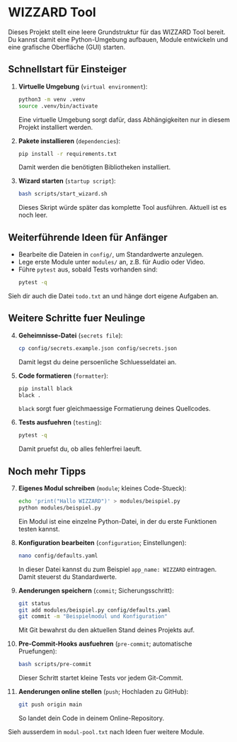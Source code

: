 # WIZZARD Tool

Dieses Projekt stellt eine leere Grundstruktur für das WIZZARD Tool bereit. Du kannst damit eine Python-Umgebung aufbauen, Module entwickeln und eine grafische Oberfläche (GUI) starten.

## Schnellstart für Einsteiger

1. **Virtuelle Umgebung** (`virtual environment`):
   ```bash
   python3 -m venv .venv
   source .venv/bin/activate
   ```
   Eine virtuelle Umgebung sorgt dafür, dass Abhängigkeiten nur in diesem Projekt installiert werden.

2. **Pakete installieren** (`dependencies`):
   ```bash
   pip install -r requirements.txt
   ```
   Damit werden die benötigten Bibliotheken installiert.

3. **Wizard starten** (`startup script`):
   ```bash
   bash scripts/start_wizard.sh
   ```
   Dieses Skript würde später das komplette Tool ausführen. Aktuell ist es noch leer.

## Weiterführende Ideen für Anfänger

- Bearbeite die Dateien in `config/`, um Standardwerte anzulegen.
- Lege erste Module unter `modules/` an, z.B. für Audio oder Video.
- Führe `pytest` aus, sobald Tests vorhanden sind:
  ```bash
  pytest -q
  ```

Sieh dir auch die Datei `todo.txt` an und hänge dort eigene Aufgaben an.

## Weitere Schritte fuer Neulinge

4. **Geheimnisse-Datei** (`secrets file`):
   ```bash
   cp config/secrets.example.json config/secrets.json
   ```
   Damit legst du deine persoenliche Schluesseldatei an.

5. **Code formatieren** (`formatter`):
   ```bash
   pip install black
   black .
   ```
   `black` sorgt fuer gleichmaessige Formatierung deines Quellcodes.

6. **Tests ausfuehren** (`testing`):
   ```bash
   pytest -q
   ```
   Damit pruefst du, ob alles fehlerfrei laeuft.

## Noch mehr Tipps

7. **Eigenes Modul schreiben** (`module`; kleines Code-Stueck):
   ```bash
   echo 'print("Hallo WIZZARD")' > modules/beispiel.py
   python modules/beispiel.py
   ```
   Ein Modul ist eine einzelne Python-Datei, in der du erste Funktionen testen kannst.

8. **Konfiguration bearbeiten** (`configuration`; Einstellungen):
   ```bash
   nano config/defaults.yaml
   ```
   In dieser Datei kannst du zum Beispiel `app_name: WIZZARD` eintragen. Damit steuerst du Standardwerte.

9. **Aenderungen speichern** (`commit`; Sicherungsschritt):
   ```bash
   git status
   git add modules/beispiel.py config/defaults.yaml
   git commit -m "Beispielmodul und Konfiguration"
   ```
   Mit Git bewahrst du den aktuellen Stand deines Projekts auf.

10. **Pre-Commit-Hooks ausfuehren** (`pre-commit`; automatische Pruefungen):
    ```bash
    bash scripts/pre-commit
    ```
    Dieser Schritt startet kleine Tests vor jedem Git-Commit.

11. **Aenderungen online stellen** (`push`; Hochladen zu GitHub):
    ```bash
    git push origin main
    ```
    So landet dein Code in deinem Online-Repository.

Sieh ausserdem in `modul-pool.txt` nach Ideen fuer weitere Module.
